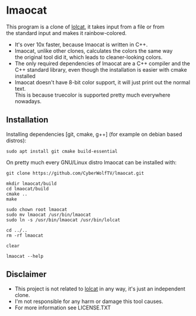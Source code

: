 # lmaocat
This program is a clone of [lolcat](https://github.com/busyloop/lolcat), it takes input from a file or from <br>
the standard input and makes it rainbow-colored.
- It's over 10x faster, because lmaocat is written in C++.
- lmaocat, unlike other clones, calculates the colors the same way<br>
  the original tool did it, which leads to cleaner-looking colors.
- The only required dependencies of lmaocat are a C++ compiler and the<br>
  C++ standard library, even though the installation is easier with cmake installed
- lmaocat doesn't have 8-bit color support, it will just print out the normal text.<br>
  This is because truecolor is supported pretty much everywhere nowadays.


## Installation
Installing dependencies [git, cmake, g++] (for example on debian based distros):
```shell
sudo apt install git cmake build-essential
```

On pretty much every GNU/Linux distro lmaocat can be installed with:
```shell
git clone https://github.com/CyberWolfTV/lmaocat.git

mkdir lmaocat/build
cd lmaocat/build
cmake ..
make

sudo chown root lmaocat
sudo mv lmaocat /usr/bin/lmaocat
sudo ln -s /usr/bin/lmaocat /usr/bin/lolcat

cd ../..
rm -rf lmaocat

clear

lmaocat --help
```


## Disclaimer
- This project is not related to [lolcat](https://github.com/busyloop/lolcat) in any way, it's just an independent clone.
- I'm not responsible for any harm or damage this tool causes.
- For more information see LICENSE.TXT
